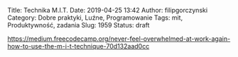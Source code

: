 Title: Technika M.I.T.
Date: 2019-04-25 13:42
Author: filipgorczynski
Category: Dobre praktyki, Luźne, Programowanie
Tags: mit, Produktywność, zadania
Slug: 1959
Status: draft

https://medium.freecodecamp.org/never-feel-overwhelmed-at-work-again-how-to-use-the-m-i-t-technique-70d132aad0cc
